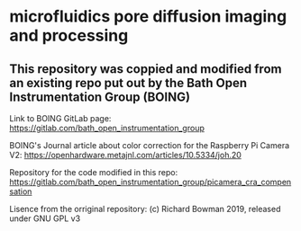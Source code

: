 # microfluidics pore diffusion imaging and processing
## This repository was coppied and modified from an existing repo put out by the Bath Open Instrumentation Group (BOING)
Link to BOING GitLab page: https://gitlab.com/bath_open_instrumentation_group

BOING's Journal article about color correction for the Raspberry Pi Camera V2: https://openhardware.metajnl.com/articles/10.5334/joh.20

Repository for the code modified in this repo: https://gitlab.com/bath_open_instrumentation_group/picamera_cra_compensation

Lisence from the orriginal repository:
(c) Richard Bowman 2019, released under GNU GPL v3
